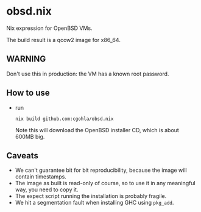 # obsd.nix
Nix expression for OpenBSD VMs.

The build result is a qcow2 image for x86_64.

## WARNING
Don't use this in production: the VM has a known root password.

## How to use
- run
  ```shell
  nix build github.com:cgohla/obsd.nix
  ```

  Note this will download the OpenBSD installer CD, which is about
  600MB big.

## Caveats
- We can't guarantee bit for bit reproducibility, because the image
  will contain timestamps.
- The image as built is read-only of course, so to use it in any
  meaningful way, you need to copy it.
- The expect script running the installation is probably fragile.
- We hit a segmentation fault when installing GHC using `pkg_add`.
